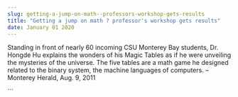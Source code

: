 ```yaml
---
slug: getting-a-jump-on-math--professors-workshop-gets-results
title: "Getting a jump on math ? professor's workshop gets results"
date: January 01 2020
---
```


 
<p>
  Standing in front of nearly 60 incoming CSU Monterey Bay students, Dr. Hongde
  Hu explains the wonders of his Magic Tables as if he were unveiling the
  mysteries of the universe. The five tables are a math game he designed related
  to the binary system, the machine languages of computers. – Monterey Herald,
  Aug. 9, 2011
</p>
```
